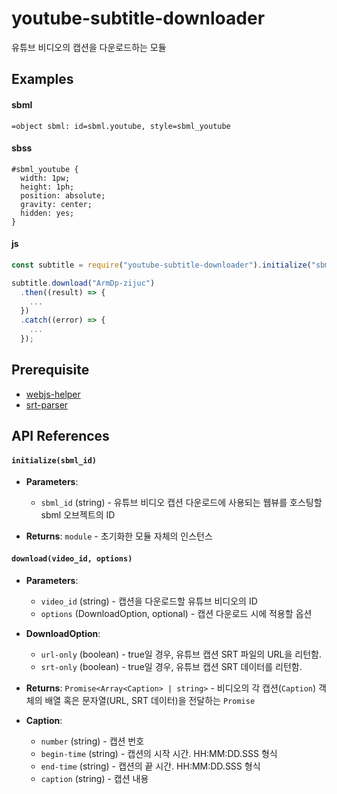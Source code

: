 # youtube-subtitle-downloader

유튜브 비디오의 캡션을 다운로드하는 모듈

## Examples

#### sbml
```sbml
=object sbml: id=sbml.youtube, style=sbml_youtube
```

#### sbss
```sbss
#sbml_youtube {
  width: 1pw;
  height: 1ph;
  position: absolute;
  gravity: center;
  hidden: yes;
}
```

#### js
```js
const subtitle = require("youtube-subtitle-downloader").initialize("sbml.youtube");

subtitle.download("ArmDp-zijuc")
  .then((result) => {
    ...
  })
  .catch((error) => {
    ...
  });
```

## Prerequisite

- [webjs-helper](https://github.com/jamkit-modules/webjs-helper) 
- [srt-parser](https://github.com/jamkit-modules/srt-parser) 

## API References

#### `initialize(sbml_id)`

- **Parameters**:
  - `sbml_id` (string) - 유튜브 비디오 캡션 다운로드에 사용되는 웹뷰를 호스팅할 sbml 오브젝트의 ID

- **Returns**: `module` - 초기화한 모듈 자체의 인스턴스 

#### `download(video_id, options)`

- **Parameters**:
  - `video_id` (string) - 캡션을 다운로드할 유튜브 비디오의 ID
  - `options` (DownloadOption, optional) - 캡션 다운로드 시에 적용할 옵션 

- **DownloadOption**:
  - `url-only` (boolean) - true일 경우, 유튜브 캡션 SRT 파일의 URL을 리턴함.
  - `srt-only` (boolean) - true일 경우, 유튜브 캡션 SRT 데이터를 리턴함.

- **Returns**: `Promise<Array<Caption> | string>` - 비디오의 각 캡션(`Caption`) 객체의 배열 혹은 문자열(URL, SRT 데이터)을 전달하는 `Promise`

- **Caption**:
  - `number` (string) - 캡션 번호
  - `begin-time` (string) - 캡션의 시작 시간. HH:MM:DD.SSS 형식
  - `end-time` (string) - 캡션의 끝 시간. HH:MM:DD.SSS 형식
  - `caption` (string) - 캡션 내용
